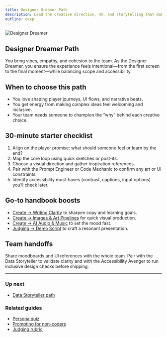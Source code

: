 ```yaml
---
title: Designer Dreamer Path
description: Lead the creative direction, UX, and storytelling that make your game unforgettable.
outline: deep
---
```


![Designer Dreamer](./persona-designer-dreamer-3130.png)

## Designer Dreamer Path

You bring vibes, empathy, and cohesion to the team. As the Designer Dreamer, you ensure the experience feels intentional—from the first screen to the final moment—while balancing scope and accessibility.

## When to choose this path

- You love shaping player journeys, UI flows, and narrative beats.
- You get energy from making complex ideas feel welcoming and inclusive.
- Your team needs someone to champion the “why” behind each creative choice.

## 30-minute starter checklist

1. Align on the player promise: what should someone feel or learn by the end?
2. Map the core loop using quick sketches or post-its.
3. Choose a visual direction and gather inspiration references.
4. Pair with the Prompt Engineer or Code Mechanic to confirm any art or UI constraints.
5. Identify accessibility must-haves (contrast, captions, input options) you’ll check later.

## Go-to handbook boosts

- [Create → Writing Clarity](/create/writing-clarity) to sharpen copy and learning goals.
- [Create → Images & Art Pipelines](/create/images-art-pipelines) for quick visual production.
- [Create → AI Audio & Music](/create/ai-audio-music) to set the mood fast.
- [Judging → Demo Script](/judging/demo-script) to craft a resonant presentation.

## Team handoffs

Share moodboards and UI references with the whole team. Pair with the Data Storyteller to validate clarity and with the Accessibility Avenger to run inclusive design checks before shipping.

---

### Up next

- [Data Storyteller path](/people/paths/data-storyteller)

### Related guides

- [Persona quiz](/people/persona-quiz)
- [Prompting for non-coders](/create/prompting-for-non-coders)
- [Judging rubric](/judging/rubric)
